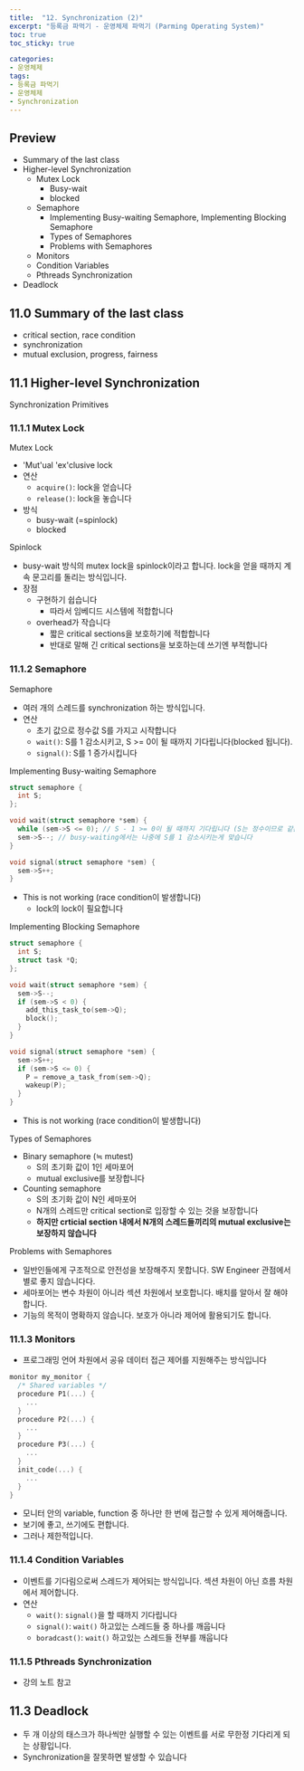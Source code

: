 ```yaml
---
title:  "12. Synchronization (2)"
excerpt: "등록금 파먹기 - 운영체제 파먹기 (Parming Operating System)"
toc: true
toc_sticky: true

categories:
- 운영체제
tags:
- 등록금 파먹기
- 운영체제
- Synchronization
---
```


## Preview
*	Summary of the last class
* Higher-level Synchronization
  * Mutex Lock
    * Busy-wait
    * blocked
  * Semaphore
    * Implementing Busy-waiting Semaphore, Implementing Blocking Semaphore
    * Types of Semaphores
    * Problems with Semaphores
  * Monitors
  * Condition Variables
  * Pthreads Synchronization
*	Deadlock

<!--12강 Synchronization (2)-->
## 11.0 Summary of the last class
* critical section, race condition
* synchronization
* mutual exclusion, progress, fairness

## 11.1 Higher-level Synchronization
Synchronization Primitives

### 11.1.1 Mutex Lock
Mutex Lock
* 'Mut'ual 'ex'clusive lock
* 연산
  * `acquire()`: lock을 얻습니다
  * `release()`: lock을 놓습니다
* 방식
  * busy-wait (=spinlock)
  * blocked

Spinlock
* busy-wait 방식의 mutex lock을 spinlock이라고 합니다. lock을 얻을 때까지 계속 문고리를 돌리는 방식입니다.
* 장점
  * 구현하기 쉽습니다
    * 따라서 임베디드 시스템에 적합합니다
  * overhead가 작습니다
    * 짧은 critical sections을 보호하기에 적합합니다
    * 반대로 말해 긴 critical sections을 보호하는데 쓰기엔 부적합니다

### 11.1.2 Semaphore
Semaphore
* 여러 개의 스레드를 synchronization 하는 방식입니다.
* 연산
  * 초기 값으로 정수값 S를 가지고 시작합니다
  * `wait()`: S를 1 감소시키고, S >= 0이 될 때까지 기다립니다(blocked 됩니다).
  * `signal()`: S를 1 증가시킵니다

Implementing Busy-waiting Semaphore
```c
struct semaphore {
  int S;
};

void wait(struct semaphore *sem) {
  while (sem->S <= 0); // S - 1 >= 0이 될 때까지 기다립니다 (S는 정수이므로 같은 의미입니다)
  sem->S--; // busy-waiting에서는 나중에 S를 1 감소시키는게 맞습니다
}

void signal(struct semaphore *sem) {
  sem->S++;
}
```
* This is not working (race condition이 발생합니다)
  * lock의 lock이 필요합니다

Implementing Blocking Semaphore
```c
struct semaphore {
  int S;
  struct task *Q;
};

void wait(struct semaphore *sem) {
  sem->S--;
  if (sem->S < 0) {
    add_this_task_to(sem->Q);
    block();
  }
}

void signal(struct semaphore *sem) {
  sem->S++;
  if (sem->S <= 0) {
    P = remove_a_task_from(sem->Q);
    wakeup(P);
  }
}
```
* This is not working (race condition이 발생합니다)

Types of Semaphores
* Binary semaphore (≒ mutest)
  * S의 초기화 값이 1인 세마포어
  * mutual exclusive를 보장합니다
* Counting semaphore
  * S의 초기화 값이 N인 세마포어
  * N개의 스레드만 critical section로 입장할 수 있는 것을 보장합니다
  * **하지만 crticial section 내에서 N개의 스레드들끼리의 mutual exclusive는 보장하지 않습니다**

Problems with Semaphores
* 일반인들에게 구조적으로 안전성을 보장해주지 못합니다. SW Engineer 관점에서 별로 좋지 않습니다다.
* 세마포어는 변수 차원이 아니라 섹션 차원에서 보호합니다. 배치를 알아서 잘 해야합니다.
* 기능의 목적이 명확하지 않습니다. 보호가 아니라 제어에 활용되기도 합니다.

### 11.1.3 Monitors
* 프로그래밍 언어 차원에서 공유 데이터 접근 제어를 지원해주는 방식입니다

```c
monitor my_monitor {
  /* Shared variables */
  procedure P1(...) {
    ...
  }
  procedure P2(...) {
    ...
  }
  procedure P3(...) {
    ...
  }
  init_code(...) {
    ...
  }
}
```
* 모니터 안의 variable, function 중 하나만 한 번에 접근할 수 있게 제어해줍니다.
* 보기에 좋고, 쓰기에도 편합니다.
* 그러나 제한적입니다.

### 11.1.4 Condition Variables
* 이벤트를 기다림으로써 스레드가 제어되는 방식입니다. 섹션 차원이 아닌 흐름 차원에서 제어합니다.
* 연산
  * `wait()`: `signal()`을 할 때까지 기다립니다
  * `signal()`: `wait()` 하고있는 스레드들 중 하나를 깨웁니다
  * `boradcast()`: `wait()` 하고있는 스레드들 전부를 깨웁니다

### 11.1.5 Pthreads Synchronization
* 강의 노트 참고

## 11.3 Deadlock
* 두 개 이상의 태스크가 하나씩만 실행할 수 있는 이벤트를 서로 무한정 기다리게 되는 상황입니다.
* Synchronization을 잘못하면 발생할 수 있습니다